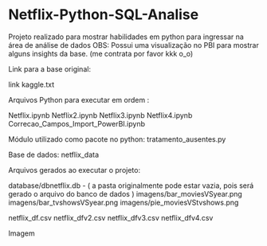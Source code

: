 # Netflix-Python-SQL-Analise
Projeto realizado para mostrar habilidades em python para ingressar na área de análise de dados
OBS: Possui uma visualização no PBI para mostrar alguns insights da base.
(me contrata por favor kkk o_o) 


Link para a base original:

link kaggle.txt

Arquivos Python para executar em ordem : 

Netflix.ipynb
Netflix2.ipynb
Netflix3.ipynb
Netflix4.ipynb
Correcao_Campos_Import_PowerBI.ipynb

Módulo utilizado como pacote no python:
tratamento_ausentes.py

Base de dados:
netflix_data

Arquivos gerados ao executar o projeto:

database/dbnetflix.db  - ( a pasta originalmente pode estar vazia, pois será gerado o arquivo do banco de dados )
imagens/bar_moviesVSyear.png
imagens/bar_tvshowsVSyear.png
imagens/pie_moviesVStvshows.png

netflix_df.csv
netflix_dfv2.csv
netflix_dfv3.csv
netflix_dfv4.csv

Imagem

